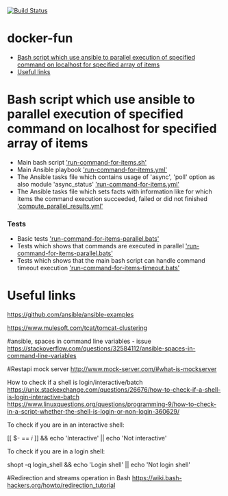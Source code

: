 [![Build Status](https://travis-ci.org/starnowski/docker-fun.svg?branch=master)](https://travis-ci.org/starnowski/docker-fun)

# docker-fun


* [Bash script which use ansible to parallel execution of specified command on localhost for specified array of items](#bash-script-with-ansible-parallel-command-exeuction)
* [Useful links](#useful-links)


[bash-script-with-ansible-parallel-command-exeuction]: #bash-script-with-ansible-parallel-command-exeuction
# Bash script which use ansible to parallel execution of specified command on localhost for specified array of items

* Main bash script ['run-command-for-items.sh'](https://github.com/starnowski/docker-fun/blob/master/images/ansible_server/ansible_project/run-command-for-items.sh)
* Main Ansible playbook  ['run-command-for-items.yml'](https://github.com/starnowski/docker-fun/blob/master/images/ansible_server/ansible_project/run-command-for-items.yml)
* The Ansible tasks file which contains usage of 'async', 'poll' option as also module 'async_status' ['run-command-for-items.yml'](https://github.com/starnowski/docker-fun/blob/master/images/ansible_server/ansible_project/tasks/run_command_for_items/items_parallel_executor.yml)
* The Ansible tasks file which sets facts with information like for which items the command execution succeeded, failed or did not finished ['compute_parallel_results.yml'](https://github.com/starnowski/docker-fun/blob/master/images/ansible_server/ansible_project/tasks/run_command_for_items/compute_parallel_results.yml)

### Tests
* Basic tests ['run-command-for-items-parallel.bats'](https://github.com/starnowski/docker-fun/blob/master/bats/ansible_playbooks/run-command-for-items-parallel.bats)
* Tests which shows that commands are executed in parallel ['run-command-for-items-parallel.bats'](https://github.com/starnowski/docker-fun/blob/master/bats/ansible_playbooks/run-command-for-items-concurrent.bats)
* Tests which shows that the main bash script can handle command timeout execution ['run-command-for-items-timeout.bats'](https://github.com/starnowski/docker-fun/blob/master/bats/ansible_playbooks/run-command-for-items-timeout.bats) 

[useful-links]: #useful-links
# Useful links

https://github.com/ansible/ansible-examples


https://www.mulesoft.com/tcat/tomcat-clustering


#ansible, spaces in command line variables - issue
https://stackoverflow.com/questions/32584112/ansible-spaces-in-command-line-variables


#Restapi mock server
http://www.mock-server.com/#what-is-mockserver

How to check if a shell is login/interactive/batch
https://unix.stackexchange.com/questions/26676/how-to-check-if-a-shell-is-login-interactive-batch
https://www.linuxquestions.org/questions/programming-9/how-to-check-in-a-script-whether-the-shell-is-login-or-non-login-360629/

To check if you are in an interactive shell:

[[ $- == *i* ]] && echo 'Interactive' || echo 'Not interactive'

To check if you are in a login shell:

shopt -q login_shell && echo 'Login shell' || echo 'Not login shell'

#Redirection and streams operation in Bash
https://wiki.bash-hackers.org/howto/redirection_tutorial
